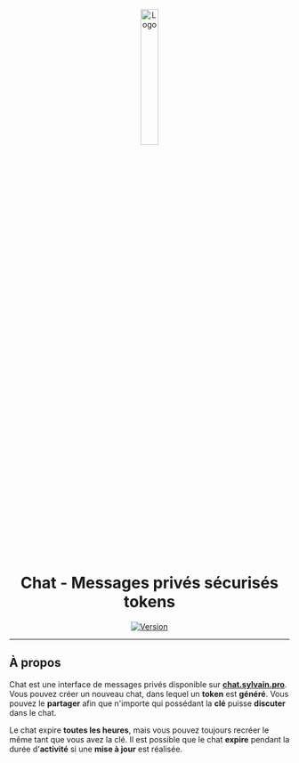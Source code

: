 <div align="center">
  <a href="https://chat.sylvain.pro"><img src="https://chat.sylvain.pro/assets/images/logo.png" alt="Logo" width="25%" height="auto"/></a>

  # Chat - Messages privés sécurisés tokens
  [![Version](https://custom-icon-badges.demolab.com/badge/Version%20:-v0.1.0-ee6464?logo=chat.sylvain.pro&labelColor=23272A)](https://github.com/20syldev/chat/releases/latest)
</div>

---

## À propos
Chat est une interface de messages privés disponible sur **[chat.sylvain.pro](https://chat.sylvain.pro)**.  
Vous pouvez créer un nouveau chat, dans lequel un **token** est **généré**. Vous pouvez le **partager** afin que n'importe qui possédant la **clé** puisse **discuter** dans le chat.

Le chat expire **toutes les heures**, mais vous pouvez toujours recréer le même tant que vous avez la clé. Il est possible que le chat **expire** pendant la durée d'**activité** si une **mise à jour** est réalisée.
